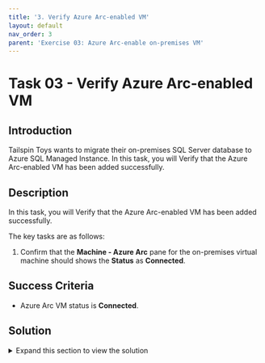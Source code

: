 ```yaml
---
title: '3. Verify Azure Arc-enabled VM'
layout: default
nav_order: 3
parent: 'Exercise 03: Azure Arc-enable on-premises VM'
---
```


# Task 03 - Verify Azure Arc-enabled VM

## Introduction

Tailspin Toys wants to migrate their on-premises SQL Server database to Azure SQL Managed Instance. In this task, you will Verify that the Azure Arc-enabled VM has been added successfully.

## Description

In this task, you will Verify that the Azure Arc-enabled VM has been added successfully.

The key tasks are as follows:
1. Confirm that the **Machine - Azure Arc** pane for the on-premises virtual machine should shows the **Status** as **Connected**. 

## Success Criteria

* Azure Arc VM status is **Connected**.

## Solution

<details markdown="block">
<summary>Expand this section to view the solution</summary>

1. In the Azure Portal, navigate to the Resource Group for the lab.

    ![The tailspin-rg Resource group for the lab is shown in the Azure Portal.](../../Hands-on%20lab/images/azure-portal-resource-group-tailspin-rg.png "tailspin-rg resource group")

2. Scroll down and locate the Azure resource of type **Machine - Azure Arc** and select it.

    ![The resources in the resource group are shown with the resource of type Machine - Azure Arc highlighted.](../../Hands-on%20lab/images/resource-group-showing-server-azure-arc-resource.png "Azure Resource Group showing resource list with Machine - Azure Arc resource")

    > **Note**: The on-premises VM has been Azure Arc-enabled and can be managed alongside other Azure resources. This is enabled by the **Azure Connected Machine Agent** running on the VM that facilitates the interaction between Azure and the Azure Arc-enabled VM.

3. This is the **Machine - Azure Arc** pane for the on-premises virtual machine that was just Azure Arc-enabled. The **Status** shows **Connected** to signify that the Azure Arc-enabled virtual machine is connected to Azure. Also, notice that the **Computer Name** and **Operating System** of the virtual machine are displayed.

    ![The Machine - Azure Arc pane in the Azure Portal is shown for the on-premises VM with status, computer name, and operating system values highlighted within the Essentials section.](../../Hands-on%20lab/images/azure-portal-server-azure-arc-enabled-vm.png "Azure Portal Machine - Azure Arc pane for Azure Arc-enabled virtual machine")

4. From here, there are several **Azure Arc** capabilities available to use for managing the Azure Arc-enabled virtual machine.

    ![The Capabilities section of the Machine - Azure Arc pane is shown with the list of capabilities to choose from.](../../Hands-on%20lab/images/azure-portal-server-azure-arc-capabilities.png "Azure Arc capabilities listed on the Machine - Azure Arc pane")

5. Select **Extensions** under **Settings**. This is where you can install Extensions on the Azure Arc-enabled virtual machine. For example, the **Custom Script Extension for Windows - Azure Arc** extension can be used to download PowerShell scripts and files from Azure storage and launch a PowerShell script on the machine.

    ![The Extensions pane for the Machine - Azure Arc resource is shown with the Extensions link under Settings highlighted.](../../Hands-on%20lab/images/azure-portal-server-azure-arc-extensions.png "Azure Portal Machine - Azure Arc pane showing Extensions")

</details>
